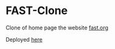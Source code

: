 # FAST-Clone
Clone of home page the website [fast.org](https://fast.org/)

Deployed [here](https://aaryan200.github.io/FAST-Clone/)
